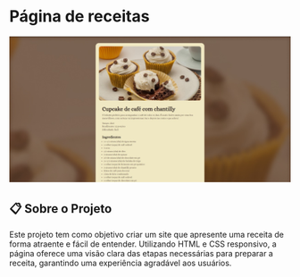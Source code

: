 # Página de receitas
![banner](assets/1.jpeg)


## 📋 Sobre o Projeto
Este projeto tem como objetivo criar um site que apresente uma receita de forma atraente e fácil de entender. Utilizando HTML e CSS responsivo, a página oferece uma visão clara das etapas necessárias para preparar a receita, garantindo uma experiência agradável aos usuários.